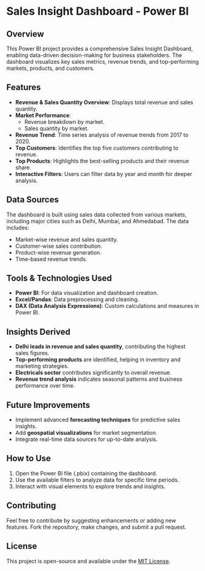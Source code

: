 # Sales Insight Dashboard - Power BI

## Overview
This Power BI project provides a comprehensive Sales Insight Dashboard, enabling data-driven decision-making for business stakeholders. The dashboard visualizes key sales metrics, revenue trends, and top-performing markets, products, and customers.

## Features
- **Revenue & Sales Quantity Overview**: Displays total revenue and sales quantity.
- **Market Performance**:
  - Revenue breakdown by market.
  - Sales quantity by market.
- **Revenue Trend**: Time series analysis of revenue trends from 2017 to 2020.
- **Top Customers**: Identifies the top five customers contributing to revenue.
- **Top Products**: Highlights the best-selling products and their revenue share.
- **Interactive Filters**: Users can filter data by year and month for deeper analysis.

## Data Sources
The dashboard is built using sales data collected from various markets, including major cities such as Delhi, Mumbai, and Ahmedabad. The data includes:
- Market-wise revenue and sales quantity.
- Customer-wise sales contribution.
- Product-wise revenue generation.
- Time-based revenue trends.

## Tools & Technologies Used
- **Power BI**: For data visualization and dashboard creation.
- **Excel/Pandas**: Data preprocessing and cleaning.
- **DAX (Data Analysis Expressions)**: Custom calculations and measures in Power BI.

## Insights Derived
- **Delhi leads in revenue and sales quantity**, contributing the highest sales figures.
- **Top-performing products** are identified, helping in inventory and marketing strategies.
- **Electricals sector** contributes significantly to overall revenue.
- **Revenue trend analysis** indicates seasonal patterns and business performance over time.

## Future Improvements
- Implement advanced **forecasting techniques** for predictive sales insights.
- Add **geospatial visualizations** for market segmentation.
- Integrate real-time data sources for up-to-date analysis.

## How to Use
1. Open the Power BI file (.pbix) containing the dashboard.
2. Use the available filters to analyze data for specific time periods.
3. Interact with visual elements to explore trends and insights.

## Contributing
Feel free to contribute by suggesting enhancements or adding new features. Fork the repository, make changes, and submit a pull request.

## License
This project is open-source and available under the [MIT License](LICENSE).

